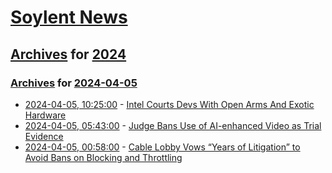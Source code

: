 # [Soylent News](../../../README.md)

## [Archives](../../index.md) for [2024](../index.md)

### [Archives](../../index.md) for [2024-04-05](index.md)

* [2024-04-05, 10:25:00](https://soylentnews.org/article.pl?sid=24/04/04/033256&from=rss) - [Intel Courts Devs With Open Arms And Exotic Hardware ](https://soylentnews.org/article.pl?sid=24/04/04/033256&from=rss)
* [2024-04-05, 05:43:00](https://soylentnews.org/article.pl?sid=24/04/04/0249212&from=rss) - [Judge Bans Use of AI-enhanced Video as Trial Evidence](https://soylentnews.org/article.pl?sid=24/04/04/0249212&from=rss)
* [2024-04-05, 00:58:00](https://soylentnews.org/article.pl?sid=24/04/04/0219233&from=rss) - [Cable Lobby Vows “Years of Litigation” to Avoid Bans on Blocking and Throttling](https://soylentnews.org/article.pl?sid=24/04/04/0219233&from=rss)

